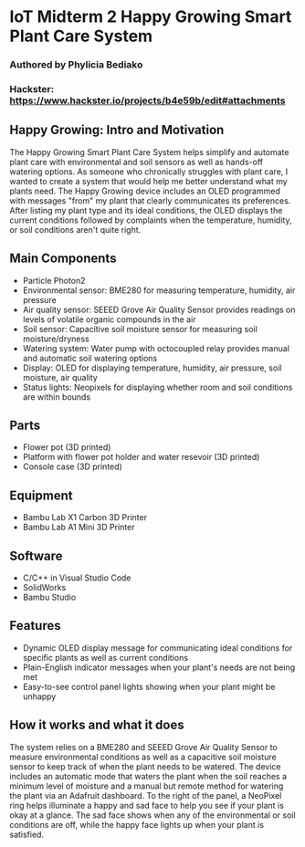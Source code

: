 # IoT Midterm 2 Happy Growing Smart Plant Care System
### Authored by Phylicia Bediako
### Hackster: https://www.hackster.io/projects/b4e59b/edit#attachments

## Happy Growing: Intro and Motivation
The Happy Growing Smart Plant Care System helps simplify and automate plant care with environmental and soil sensors as well as hands-off watering options. As someone who chronically struggles with plant care, I wanted to create a system that would help me better understand what my plants need. The Happy Growing device includes an OLED programmed with messages "from" my plant that clearly communicates its preferences. After listing my plant type and its ideal conditions, the OLED displays the current conditions followed by complaints when the temperature, humidity, or soil conditions aren't quite right.

## Main Components
* Particle Photon2
* Environmental sensor: BME280 for measuring temperature, humidity, air pressure
* Air quality sensor: SEEED Grove Air Quality Sensor provides readings on levels of volatile organic compounds in the air
* Soil sensor: Capacitive soil moisture sensor for measuring soil moisture/dryness
* Watering system: Water pump with octocoupled relay provides manual and automatic soil watering options
* Display: OLED for displaying temperature, humidity, air pressure, soil moisture, air quality
* Status lights: Neopixels for displaying whether room and soil conditions are within bounds
  
## Parts
* Flower pot (3D printed)
* Platform with flower pot holder and water resevoir (3D printed)
* Console case (3D printed)

## Equipment
* Bambu Lab X1 Carbon 3D Printer
* Bambu Lab A1 Mini 3D Printer
  
## Software
* C/C++ in Visual Studio Code
* SolidWorks
* Bambu Studio
  
## Features
* Dynamic OLED display message for communicating ideal conditions for specific plants as well as current conditions
* Plain-English indicator messages when your plant's needs are not being met
* Easy-to-see control panel lights showing when your plant might be unhappy

## How it works and what it does
The system relies on a BME280 and SEEED Grove Air Quality Sensor to measure environmental conditions as well as a capacitive soil moisture sensor to keep track of when the plant needs to be watered. The device includes an automatic mode that waters the plant when the soil reaches a minimum level of moisture and a manual but remote method for watering the plant via an Adafruit dashboard. To the right of the panel, a NeoPixel ring helps illuminate a happy and sad face to help you see if your plant is okay at a glance. The sad face shows when any of the environmental or soil conditions are off, while the happy face lights up when your plant is satisfied.
